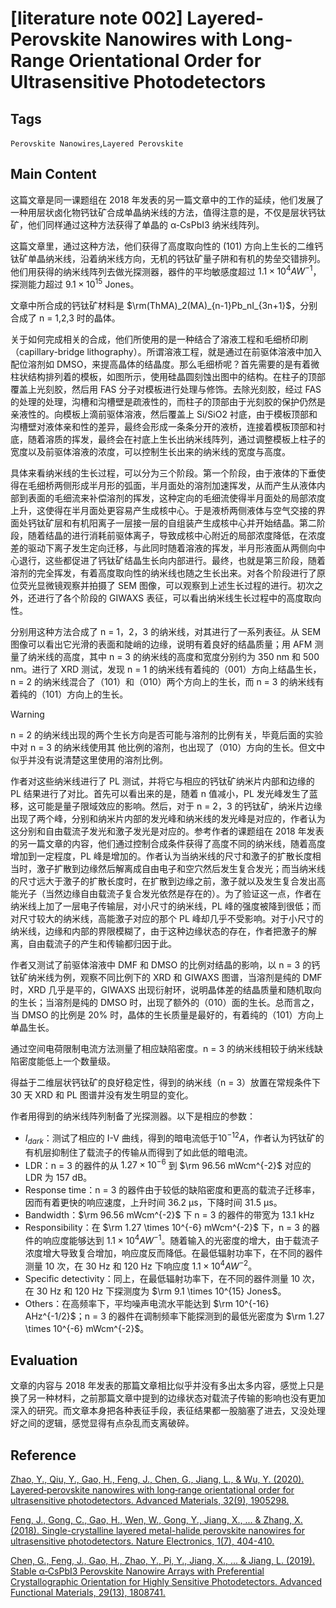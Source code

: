 # [literature note 002] Layered-Perovskite Nanowires with Long-Range Orientational Order for Ultrasensitive Photodetectors

## Tags

`Perovskite Nanowires`,`Layered Perovskite`

## Main Content

这篇文章是同一课题组在 2018 年发表的另一篇文章中的工作的延续，他们发展了一种用层状卤化物钙钛矿合成单晶纳米线的方法，值得注意的是，不仅是层状钙钛矿，他们同样通过这种方法获得了单晶的 α-CsPbI3 纳米线阵列。

这篇文章里，通过这种方法，他们获得了高度取向性的 (101) 方向上生长的二维钙钛矿单晶纳米线，沿着纳米线方向，无机的钙钛矿量子阱和有机的势垒交错排列。他们用获得的纳米线阵列去做光探测器，器件的平均敏感度超过 $1.1 \times 10^4 AW^{-1}$，探测能力超过 $9.1 \times 10^{15}$ Jones。

文章中所合成的钙钛矿材料是 $\rm(ThMA)_2(MA)_{n-1}Pb_nI_{3n+1}$，分别合成了 n = 1,2,3 时的晶体。

关于如何完成相关的合成，他们所使用的是一种结合了溶液工程和毛细桥印刷（capillary-bridge lithography）。所谓溶液工程，就是通过在前驱体溶液中加入配位溶剂如 DMSO，来提高晶体的结晶度。那么毛细桥呢？首先需要的是有着微柱状结构排列着的模板，如图所示，使用硅晶圆刻蚀出图中的结构。在柱子的顶部覆盖上光刻胶，然后用 FAS 分子对模板进行处理与修饰。去除光刻胶，经过 FAS 的处理的处理，沟槽和沟槽壁是疏液性的，而柱子的顶部由于光刻胶的保护仍然是亲液性的。向模板上滴前驱体溶液，然后覆盖上 Si/SiO2 衬底，由于模板顶部和沟槽壁对液体亲和性的差异，最终会形成一条条分开的液桥，连接着模板顶部和衬底，随着溶质的挥发，最终会在衬底上生长出纳米线阵列，通过调整模板上柱子的宽度以及前驱体溶液的浓度，可以控制生长出来的纳米线的宽度与高度。

具体来看纳米线的生长过程，可以分为三个阶段。第一个阶段，由于液体的下垂使得在毛细桥两侧形成半月形的弧面，半月面处的溶剂加速挥发，从而产生从液体内部到表面的毛细流来补偿溶剂的挥发，这种定向的毛细流使得半月面处的局部浓度上升，这使得在半月面处更容易产生成核中心。于是液桥两侧液体与空气交接的界面处钙钛矿层和有机阳离子一层接一层的自组装产生成核中心并开始结晶。第二阶段，随着结晶的进行消耗前驱体离子，导致成核中心附近的局部浓度降低，在浓度差的驱动下离子发生定向迁移，与此同时随着溶液的挥发，半月形液面从两侧向中心退行，这些都促进了钙钛矿结晶生长向内部进行。最终，也就是第三阶段，随着溶剂的完全挥发，有着高度取向性的纳米线也随之生长出来。对各个阶段进行了原位荧光显微镜观察并拍摄了 SEM 图像，可以观察到上述生长过程的进行。初次之外，还进行了各个阶段的 GIWAXS 表征，可以看出纳米线生长过程中的高度取向性。

分别用这种方法合成了 n = 1，2，3 的纳米线，对其进行了一系列表征。从 SEM 图像可以看出它光滑的表面和陡峭的边缘，说明有着良好的结晶质量；用 AFM 测量了纳米线的高度，其中 n = 3 的纳米线的高度和宽度分别约为 350 nm 和 500 nm。进行了 XRD 测试，发现 n = 1 的纳米线有着纯的（001）方向上结晶生长，n = 2 的纳米线混合了（101）和（010）两个方向上的生长，而 n = 3 的纳米线有着纯的（101）方向上的生长。

>[!Warning]
>n = 2 的纳米线出现的两个生长方向是否可能与溶剂的比例有关，毕竟后面的实验中对 n = 3 的纳米线使用其 他比例的溶剂，也出现了（010）方向的生长。但文中似乎并没有说清楚这里使用的溶剂比例。

作者对这些纳米线进行了 PL 测试，并将它与相应的钙钛矿纳米片内部和边缘的 PL 结果进行了对比。首先可以看出来的是，随着 n 值减小，PL  发光峰发生了蓝移，这可能是量子限域效应的影响。然后，对于 n = 2，3 的钙钛矿，纳米片边缘出现了两个峰，分别和纳米片内部的发光峰和纳米线的发光峰是对应的，作者认为这分别和自由载流子发光和激子发光是对应的。参考作者的课题组在 2018 年发表的另一篇文章的内容，他们通过控制合成条件获得了高度不同的纳米线，随着高度增加到一定程度，PL 峰是增加的。作者认为当纳米线的尺寸和激子的扩散长度相当时，激子扩散到边缘然后解离成自由电子和空穴然后发生复合发光；而当纳米线的尺寸远大于激子的扩散长度时，在扩散到边缘之前，激子就以及发生复合发出高能光子（当然边缘自由载流子复合发光依然是存在的）。为了验证这一点，作者在纳米线上加了一层电子传输层，对小尺寸的纳米线，PL 峰的强度被降到很低；而对尺寸较大的纳米线，高能激子对应的那个 PL 峰却几乎不受影响。对于小尺寸的纳米线，边缘和内部的界限模糊了，由于这种边缘状态的存在，作者把激子的解离，自由载流子的产生和传输都归因于此。

作者又测试了前驱体溶液中 DMF 和 DMSO 的比例对结晶的影响，以 n = 3 的钙钛矿纳米线为例，观察不同比例下的 XRD 和 GIWAXS 图谱，当溶剂是纯的 DMF 时，XRD 几乎是平的，GIWAXS 出现衍射环，说明晶体差的结晶质量和随机取向的生长；当溶剂是纯的 DMSO 时，出现了额外的（010）面的生长。总而言之，当 DMSO 的比例是 20% 时，晶体的生长质量是最好的，有着纯的（101）方向上单晶生长。

通过空间电荷限制电流方法测量了相应缺陷密度。n = 3 的纳米线相较于纳米线缺陷密度能低上一个数量级。

得益于二维层状钙钛矿的良好稳定性，得到的纳米线（n = 3）放置在常规条件下 30 天 XRD 和 PL 图谱并没有发生明显的变化。

作者用得到的纳米线阵列制备了光探测器。以下是相应的参数：

- $I_{dark}$：测试了相应的 I-V 曲线，得到的暗电流低于$10^{-12}A$，作者认为钙钛矿的有机层抑制住了载流子的传输从而得到了如此低的暗电流。
- LDR：n = 3 的器件的从 $1.27 \times 10^{-6}$ 到 $\rm 96.56 mWcm^{-2}$ 对应的 LDR 为 157 dB。
- Response time：n = 3 的器件由于较低的缺陷密度和更高的载流子迁移率，因而有着更快的响应速度，上升时间 36.2 μs，下降时间 31.5 μs。
- Bandwidth：$\rm 96.56 mWcm^{-2}$ 下 n = 3 的器件的带宽为 13.1 kHz
- Responsibility：在 $\rm 1.27 \times 10^{-6} mWcm^{-2}$ 下，n = 3 的器件的响应度能够达到 $1.1 \times 10^4 AW^{-1}$。随着输入的光密度的增大，由于载流子浓度增大导致复合增加，响应度反而降低。在最低辐射功率下，在不同的器件测量 10 次，在 30 Hz 和 120 Hz 下响应度 $1.1 \times 10^4 AW^{-2}$。
- Specific detectivity：同上，在最低辐射功率下，在不同的器件测量 10 次，在 30 Hz 和 120 Hz 下探测度为 $\rm 9.1 \times 10^{15} Jones$。
- Others：在高频率下，平均噪声电流水平能达到 $\rm 10^{-16} AHz^{-1/2}$；n = 3 的器件在调制频率下能探测到的最低光密度为 $\rm 1.27 \times 10^{-6} mWcm^{-2}$。

## Evaluation

文章的内容与 2018 年发表的那篇文章相比似乎并没有多出太多内容，感觉上只是换了另一种材料，之前那篇文章中提到的边缘状态对载流子传输的影响也没有更加深入的研究。而文章本身把各种表征手段，表征结果都一股脑塞了进去，又没处理好之间的逻辑，感觉显得有点杂乱而支离破碎。

## Reference

[Zhao, Y., Qiu, Y., Gao, H., Feng, J., Chen, G., Jiang, L., & Wu, Y. (2020). Layered‐perovskite nanowires with long‐range orientational order for ultrasensitive photodetectors. Advanced Materials, 32(9), 1905298.](https://onlinelibrary.wiley.com/doi/10.1002/adma.201905298)

[Feng, J., Gong, C., Gao, H., Wen, W., Gong, Y., Jiang, X., ... & Zhang, X. (2018). Single-crystalline layered metal-halide perovskite nanowires for ultrasensitive photodetectors. Nature Electronics, 1(7), 404-410.](http://www.nature.com/articles/s41928-018-0101-5)

[Chen, G., Feng, J., Gao, H., Zhao, Y., Pi, Y., Jiang, X., ... & Jiang, L. (2019). Stable α‐CsPbI3 Perovskite Nanowire Arrays with Preferential Crystallographic Orientation for Highly Sensitive Photodetectors. Advanced Functional Materials, 29(13), 1808741.](https://onlinelibrary.wiley.com/doi/10.1002/adfm.201808741)